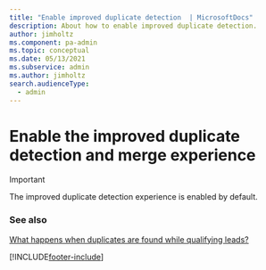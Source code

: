 ```yaml
---
title: "Enable improved duplicate detection  | MicrosoftDocs"
description: About how to enable improved duplicate detection.
author: jimholtz
ms.component: pa-admin
ms.topic: conceptual
ms.date: 05/13/2021
ms.subservice: admin
ms.author: jimholtz
search.audienceType: 
  - admin
---
```


# Enable the improved duplicate detection and merge experience 

> [!IMPORTANT]
> The improved duplicate detection experience is enabled by default.

### See also
[What happens when duplicates are found while qualifying leads?](/dynamics365/sales-enterprise/qualify-lead-convert-opportunity-sales#what-happens-when-duplicates-are-found-while-qualifying-leads)



[!INCLUDE[footer-include](../includes/footer-banner.md)]
